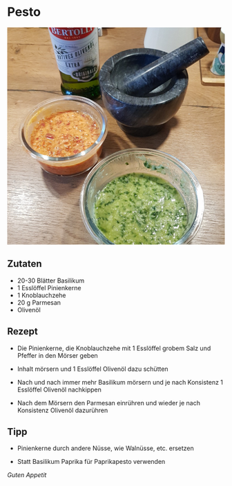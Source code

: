 # Pesto

![img](imgs/Pesto.jpg)

## Zutaten
- 20-30 Blätter Basilikum
- 1 Esslöffel Pinienkerne
- 1 Knoblauchzehe
- 20 g Parmesan
- Olivenöl

## Rezept
- Die Pinienkerne, die Knoblauchzehe mit 1 Esslöffel grobem Salz und Pfeffer in den Mörser geben

- Inhalt mörsern und 1 Esslöffel Olivenöl dazu schütten

- Nach und nach immer mehr Basilikum mörsern und je nach Konsistenz 1 Esslöffel Olivenöl nachkippen

- Nach dem Mörsern den Parmesan einrühren und wieder je nach Konsistenz Olivenöl dazurühren

## Tipp
- Pinienkerne durch andere Nüsse, wie Walnüsse, etc. ersetzen

- Statt Basilikum Paprika für Paprikapesto verwenden

*Guten Appetit*
